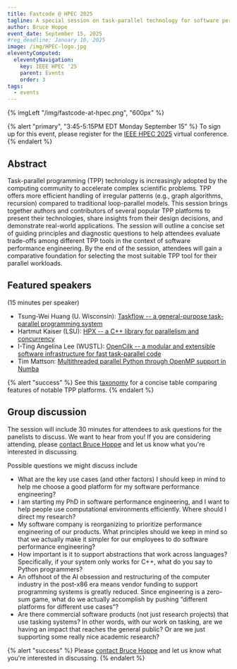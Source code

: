 ```yaml
---
title: Fastcode @ HPEC 2025
tagline: A special session on task-parallel technology for software performance engineering
author: Bruce Hoppe
event_date: September 15, 2025
#reg_deadline: January 10, 2025
image: /img/HPEC-logo.jpg
eleventyComputed:
  eleventyNavigation:
    key: IEEE HPEC '25
    parent: Events
    order: 3
tags:
  - events
---
```


{% imgLeft "/img/fastcode-at-hpec.png", "600px" %}

{% alert "primary", "3:45-5:15PM EDT Monday September 15" %}
To sign up for this event, please register for the [IEEE HPEC 2025](https://ieee-hpec.org/) virtual conference.
{% endalert %}


## Abstract

Task-parallel programming (TPP) technology is increasingly adopted by the computing community to accelerate complex scientific problems. TPP offers more efficient handling of irregular patterns (e.g., graph algorithms, recursion) compared to traditional loop-parallel models. This session brings together authors and contributors of several popular TPP platforms to present their technologies, share insights from their design decisions, and demonstrate real-world applications. The session will outline a concise set of guiding principles and diagnostic questions to help attendees evaluate trade-offs among different TPP tools in the context of software performance engineering. By the end of the session, attendees will gain a comparative foundation for selecting the most suitable TPP tool for their parallel workloads.



## Featured speakers

(15 minutes per speaker)

* Tsung-Wei Huang (U. Wisconsin): [Taskflow -- a general-purpose task-parallel programming system](./taskflow/)
* Hartmut Kaiser (LSU): [HPX -- a C++ library for parallelism and concurrency](./hpx/)
* I-Ting Angelina Lee (WUSTL): [OpenCilk -- a modular and extensible software infrastructure for fast task-parallel code](./opencilk/)
* Tim Mattson: [Multithreaded parallel Python through OpenMP support in Numba](./openmp/)


{% alert "success" %}
See this [taxonomy](/about/task-parallel-tech/) for a concise table comparing features of notable TPP platforms.
{% endalert %}

## Group discussion

The session will include 30 minutes for attendees to ask questions for the panelists to discuss. We want to hear from you! If you are considering attending, please [contact Bruce Hoppe](mailto:behoppe@mit.edu) and let us know what you're interested in discussing.

Possible questions we might discuss include
* What are the key use cases (and other factors) I should keep in mind to help me choose a good platform for my software performance engineering?
* I am starting my PhD in software performance engineering, and I want to help people use computational environments efficiently. Where should I direct my research?
* My software company is reorganizing to prioritize performance engineering of our products. What principles should we keep in mind so that we actually make it simpler for our employees to do software performance engineering?
* How important is it to support abstractions that work across languages?   Specifically, if your system only works for C++, what do you say to Python programmers?
* An offshoot of the AI obsession and restructuring of the computer industry in the post-x86 era means vendor funding to support programming systems is greatly reduced.  Since engineering is a zero-sum game, what do we actually accomplish by pushing “different platforms for different use cases”?
* Are there commercial software products (not just research projects) that use tasking systems?  In other words, with our work on tasking, are we having an impact that reaches the general public?  Or are we just supporting some really nice academic research?

{% alert "success" %}
Please [contact Bruce Hoppe](mailto:behoppe@mit.edu) and let us know what you're interested in discussing.
{% endalert %}